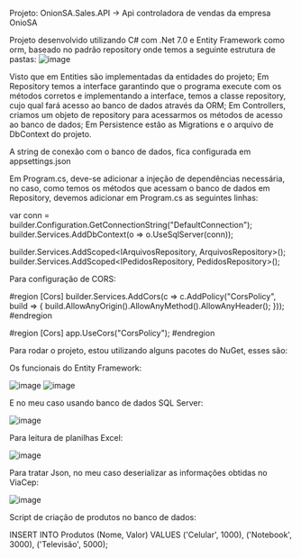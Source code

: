 Projeto: OnionSA.Sales.API -> Api controladora de vendas da empresa OnioSA

Projeto desenvolvido utilizando C# com .Net 7.0 e Entity Framework como orm, baseado no padrão repository onde temos a seguinte estrutura de pastas:
![image](https://github.com/MatheusSanches02/OnionSA.Sales.API/assets/79661325/917e66e4-d1e6-401b-bac8-bbef03adc384)

Visto que em Entities são implementadas da entidades do projeto; Em Repository temos a interface garantindo que o programa execute com os métodos corretos e implementando a interface, temos a classe repository, cujo qual fará acesso ao banco de dados através da ORM; Em Controllers, criamos um objeto de repository para acessarmos os métodos de acesso ao banco de dados; Em Persistence estão as Migrations e o arquivo de DbContext do projeto.

A string de conexão com o banco de dados, fica configurada em appsettings.json

Em Program.cs, deve-se adicionar a injeção de dependências necessária, no caso, como temos os métodos que acessam o banco de dados em Repository, devemos adicionar em Program.cs as seguintes linhas:

var conn = builder.Configuration.GetConnectionString("DefaultConnection");
builder.Services.AddDbContext<SalesDbContext>(o => o.UseSqlServer(conn));

builder.Services.AddScoped<IArquivosRepository, ArquivosRepository>();
builder.Services.AddScoped<IPedidosRepository, PedidosRepository>();

Para configuração de CORS:

 #region [Cors]
    builder.Services.AddCors(c => c.AddPolicy("CorsPolicy", build =>
    {
        build.AllowAnyOrigin().AllowAnyMethod().AllowAnyHeader();
    }));
#endregion

#region [Cors]
    app.UseCors("CorsPolicy");
#endregion

Para rodar o projeto, estou utilizando alguns pacotes do NuGet, esses são:

Os funcionais do Entity Framework:

![image](https://github.com/MatheusSanches02/OnionSA.Sales.API/assets/79661325/977d990c-5f54-4eac-b354-03cee898c5be)
![image](https://github.com/MatheusSanches02/OnionSA.Sales.API/assets/79661325/37709de6-7929-410a-93d4-e1360d2126dc)

E no meu caso usando banco de dados SQL Server:

![image](https://github.com/MatheusSanches02/OnionSA.Sales.API/assets/79661325/037ba2ed-ed20-4710-a2a6-1efb462dc4b5)

Para leitura de planilhas Excel:

![image](https://github.com/MatheusSanches02/OnionSA.Sales.API/assets/79661325/143ead82-7ad5-41dc-bf37-201a9eefe42e)

Para tratar Json, no meu caso deserializar as informações obtidas no ViaCep:

![image](https://github.com/MatheusSanches02/OnionSA.Sales.API/assets/79661325/69e90033-a715-4d87-9da0-8d06aba691c1)


Script de criação de produtos no banco de dados:

INSERT INTO Produtos
(Nome, Valor)
VALUES 
  ('Celular', 1000),
  ('Notebook', 3000),
  ('Televisão', 5000);

